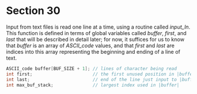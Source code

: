 # Section 30

Input from text files is read one line at a time, using a routine called *input_ln*.
This function is defined in terms of global variables called *buffer*, *first*, and *last* that will be described in detail later; for now, it suffices for us to know that *buffer* is an array of *ASCII_code* values, and that *first* and *last* are indices into this array representing the beginning and ending of a line of text.

```c << Global variables >>+=
ASCII_code buffer[BUF_SIZE + 1]; // lines of character being read
int first;                       // the first unused position in |buffer|
int last;                        // end of the line just input to |buffer|
int max_buf_stack;               // largest index used in |buffer|
```
